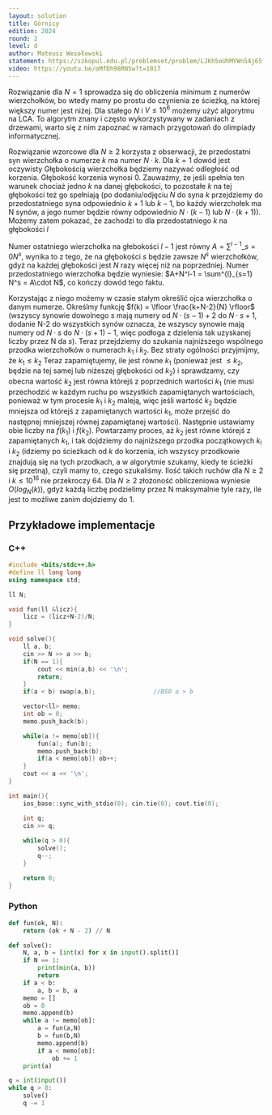 ```yaml
---
layout: solution
title: Górnicy
edition: 2024
round: 2
level: d
author: Mateusz Wesołowski
statement: https://szkopul.edu.pl/problemset/problem/LJKh5oUhMYWn54j65f6--XtF/site/
video: https://youtu.be/oMfDh98RN5w?t=1017
---
```


Rozwiązanie dla $N=1$ sprowadza się do obliczenia minimum z numerów wierzchołków, bo wtedy mamy po prostu do czynienia
ze ścieżką, na której większy numer jest niżej. 
Dla stałego $N$ i $V \leq 10^6$ możemy użyć algorytmu na LCA. To algorytm znany i często wykorzystywany w zadaniach z drzewami,
warto się z nim zapoznać w ramach przygotowań do olimpiady informatycznej.

Rozwiązanie wzorcowe dla $N\geq 2$ korzysta z obserwacji, że przedostatni syn wierzchołka o numerze $k$ ma numer $N\cdot k$.
Dla $k=1$ dowód jest oczywisty
Głębokością wierzchołka będziemy nazywać odległość od korzenia. Głębokość korzenia wynosi 0. 
Zauważmy, że jeśli spełnia ten warunek chociaż jedno $k$ na danej głębokości, 
to pozostałe $k$ na tej głębokości też go spełniają (po dodaniu/odjęciu $N$ do syna $k$
przejdziemy do przedostatniego syna odpowiednio $k+1$ lub $k-1$, 
bo każdy wierzchołek ma N synów, a jego numer będzie równy odpowiednio $N\cdot (k-1)$ lub $N\cdot (k+1)$). 
Możemy zatem pokazać, że zachodzi to dla przedostatniego $k$ na głębokości $l$

Numer ostatniego wierzchołka na głebokości $l-1$ jest równy $A=\sum^{l-1}\_{s=0} N^s$, wynika to z tego, że
na głębokości $s$ będzie zawsze $N^s$ wierzchołków, gdyż na każdej głębokości jest $N$ razy więcej niż na poprzedniej.
Numer przedostatniego wierzchołka będzie wyniesie: $A+N^l-1 = \sum^{l}_{s=1} N^s = A\cdot N$, co kończy dowód tego faktu.

Korzystając z niego możemy w czasie stałym określić ojca wierzchołka o danym numerze. 
Określmy funkcję $f(k) = \lfloor \frac{k+N-2}{N} \rfloor$ 
(wszyscy synowie dowolnego $s$ mają numery od $N\cdot (s-1)+2$ do $N\cdot s+1$, 
dodanie N-2 do wszystkich synów oznacza, że wszyscy synowie mają numery od $N\cdot s$ do $N\cdot (s+1)-1$, 
więc podłoga z dzielenia tak uzyskanej liczby przez N da $s$). 
Teraz przejdziemy do szukania najniższego wspólnego przodka wierzchołków o numerach $k_1$ i $k_2$.
Bez straty ogólności przyjmijmy, że $k_1\leq k_2$ Teraz zapamiętujemy, ile jest równe $k_1$ 
(ponieważ jest $\leq k_2$, będzie na tej samej lub niżeszej głębokości od $k_2$) 
i sprawdzamy, czy obecna wartość $k_2$ jest równa którejś z poprzednich wartości $k_1$ 
(nie musi przechodzić w każdym ruchu po wszystkich zapamiętanych wartościach, 
ponieważ w tym procesie $k_1$ i $k_2$ maleją, więc jeśli wartość $k_2$ będzie mniejsza od którejś z zapamiętanych wartości $k_1$, może przejść do następnej mniejszej równej zapamiętanej wartości). 
Następnie ustawiamy obie liczby na $f(k_1)$ i $f(k_2)$. Powtarzamy proces, aż $k_2$ jest równe którejś z zapamiętanych
$k_1$, i tak dojdziemy do najniższego przodka początkowych $k_!$ i $k_2$ (idziemy po ścieżkach od $k$ do korzenia, ich
wszyscy przodkowie znajdują się na tych przodkach, a w algorytmie szukamy, kiedy te ścieżki się przetną), 
czyli mamy to, czego szukaliśmy. Ilość takich ruchów dla $N\geq2$ i $k\leq10^{16}$ nie przekroczy 64. 
Dla $N \geq 2$ złożoność obliczeniowa wyniesie $O(log_N(k))$, 
gdyż każdą liczbę podzielimy przez N maksymalnie tyle razy, ile jest to możliwe zanim dojdziemy do 1.

## Przykładowe implementacje

### C++

```cpp
#include <bits/stdc++.h>
#define ll long long
using namespace std;

ll N;

void fun(ll &licz){
    licz = (licz+N-2)/N;
}

void solve(){
    ll a, b; 
    cin >> N >> a >> b;
    if(N == 1){
        cout << min(a,b) << '\n';
        return;
    }
    if(a < b) swap(a,b);                //BSO a > b

    vector<ll> memo;
    int ob = 0;
    memo.push_back(b);

    while(a != memo[ob]){
        fun(a); fun(b);
        memo.push_back(b);
        if(a < memo[ob]) ob++;
    }
    cout << a << '\n';
}

int main(){
    ios_base::sync_with_stdio(0); cin.tie(0); cout.tie(0);

    int q;
    cin >> q;
    
    while(q > 0){
        solve();
        q--;
    }

    return 0;
}
```

### Python

```py
def fun(ok, N):
    return (ok + N - 2) // N

def solve():
    N, a, b = [int(x) for x in input().split()]
    if N == 1:
        print(min(a, b))
        return
    if a < b:
        a, b = b, a
    memo = []
    ob = 0
    memo.append(b)
    while a != memo[ob]:
        a = fun(a,N)
        b = fun(b,N)
        memo.append(b)
        if a < memo[ob]:
            ob += 1
    print(a)

q = int(input())
while q > 0:
    solve()
    q -= 1
```

